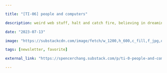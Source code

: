 ```yaml
---

title: "[TI-06] people and computers"

description: weird web stuff, halt and catch fire, believing in dreaming

date: "2023-07-13"

image: "https://substackcdn.com/image/fetch/w_1200,h_600,c_fill,f_jpg,q_auto:good,fl_progressive:steep,g_auto/https%3A%2F%2Fsubstack-post-media.s3.amazonaws.com%2Fpublic%2Fimages%2F6ce5fca9-1a24-4500-b7de-68940f9c468d_2561x3201.png"

tags: [newsletter, favorite]

external_link: "https://spencerchang.substack.com/p/ti-0-people-and-computers"

---
```

